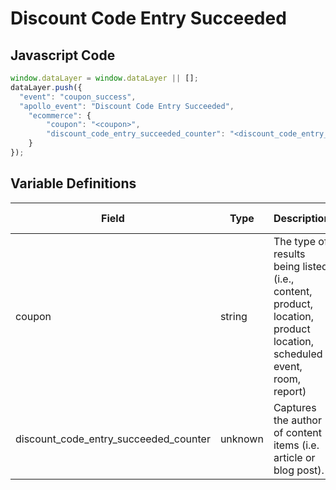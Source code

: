 # Discount Code Entry Succeeded

### 

## Javascript Code
```js
window.dataLayer = window.dataLayer || [];
dataLayer.push({
  "event": "coupon_success",
  "apollo_event": "Discount Code Entry Succeeded",
    "ecommerce": {
        "coupon": "<coupon>",
        "discount_code_entry_succeeded_counter": "<discount_code_entry_succeeded_counter>"
    }
});
```

## Variable Definitions

|Field|Type|Description|Example|Pattern|Min Length|Max Length|Minimum|Maximum|Multiple Of|
| --- | --- | --- | --- | --- | --- | --- | --- | --- | --- |
|coupon|string|The type of results being listed \(i.e., content, product, location, product location, scheduled event, room, report\)|5OFFSHOES, AKRONCANDLES2019|||||||
|discount_code_entry_succeeded_counter|unknown|Captures the author of content items \(i.e. article or blog post\).||||||||




